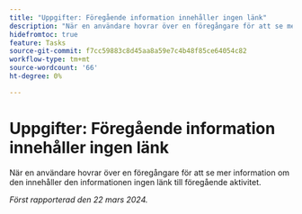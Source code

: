```yaml
---
title: "Uppgifter: Föregående information innehåller ingen länk"
description: "När en användare hovrar över en föregångare för att se mer information om den innehåller den informationen ingen länk till föregående aktivitet."
hidefromtoc: true
feature: Tasks
source-git-commit: f7cc59883c8d45aa8a59e7c4b48f85ce64054c82
workflow-type: tm+mt
source-wordcount: '66'
ht-degree: 0%

---
```



# Uppgifter: Föregående information innehåller ingen länk

När en användare hovrar över en föregångare för att se mer information om den innehåller den informationen ingen länk till föregående aktivitet.

_Först rapporterad den 22 mars 2024._
